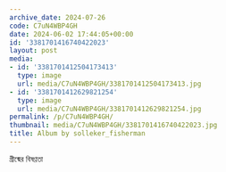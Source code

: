 ```yaml
---
archive_date: 2024-07-26
code: C7uN4WBP4GH
date: 2024-06-02 17:44:05+00:00
id: '3381701416740422023'
layout: post
media:
- id: '3381701412504173413'
  type: image
  url: media/C7uN4WBP4GH/3381701412504173413.jpg
- id: '3381701412629821254'
  type: image
  url: media/C7uN4WBP4GH/3381701412629821254.jpg
permalink: /p/C7uN4WBP4GH/
thumbnail: media/C7uN4WBP4GH/3381701416740422023.jpg
title: Album by solleker_fisherman
---
```


গ্রীষ্মের বিষণ্ণতা